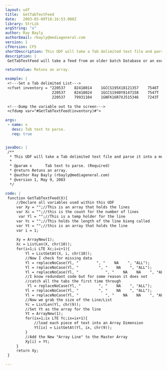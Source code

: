 ```yaml
---
layout: udf
title:  GetTabTextFeed
date:   2003-05-09T18:16:53.000Z
library: StrLib
argString: "x"
author: Ray Bayly
authorEmail: rbayly@mediageneral.com
version: 1
cfVersion: CF5
shortDescription: This UDF will take a Tab delimited text file and parse it into a mutlidimensional array
description: |
 GetTabTextFeed will take a feed from an older batch Database or an excel tab delimited file and turn it into something a programmer can quickly use for validation or entry into a Database, this will also place values where values are missing getting around Cold Fusions problem of Shifting values when one is not present. This currently bases its lines off of the Ascii New Line Character. chr(10), if you would like to base it off of hard carriage returns simply change all of the chr(10) values to chr(13).

returnValue: Retuns an array.

example: |
 <!---Set a Tab delimited List--->
 <cfset inventory = "220537    82418014    1GCCS195X18121357    7546T    2001    Chevrolet    S-10    Club Cab    9995        0            Club Cab Pickup        2        2.2L 4 cyl            Anti-Lock Brakes,Security Features,Power Brakes,Power Steering
                     220537    82418024    1GCCS1940Y8147158    7547T    2000    Chevrolet    S-10    Club Cab    7995    35090    0        White    Club Cab Pickup        2        2.2L 4 cyl            Anti-Lock Brakes,Security Features,Power Brakes,Power Steering
                     220537    79931104    1GNFK16R7XJ515346    7243T    1999    Chevrolet    Suburban    K1500    20995    50371    0    http://images.cobaltgroup.com/3/1/2/30075213.jpg    Light Pewter Metallic    4 Dr. Wagon        4    a    5.7L 8 cyl            Four Wheel Drive,Air Conditioning,Anti-Lock Brakes,Security Features,Power Brakes,Power Steering,Tilt Steering Wheel,Automatic Transmission">
 
 <!---Dump the variable out to the screen--->
 <cfdump var="#GetTabTextFeed(inventory)#">

args:
 - name: x
   desc: Tab text to parse.
   req: true


javaDoc: |
 /**
  * This UDF will take a Tab delimited text file and parse it into a mutlidimensional array
  * 
  * @param x      Tab text to parse. (Required)
  * @return Retuns an array. 
  * @author Ray Bayly (rbayly@mediageneral.com) 
  * @version 1, May 9, 2003 
  */

code: |
 function GetTabTextFeed(X){
     //Declare all variables used within this UDF
     var Xy = "";//This is an array that holds the lines
     var Xc = "";//this is the count for the number of lines 
      var Yl = "";//This is a temp holder for the line
     var Yc = "";//This holds the length of the line bieng called
     var Yt = "";//this is an array that holds the line
     var i = 1;
     
     Xy = ArrayNew(1);
     Xc = ListLen(X, chr(10));
     for(i=1;i LTE Xc;i=i+1){
         Yl = ListGetAt(X, i, chr(10));
         //Now I check for missing data 
         Yl = replaceNoCase(Yl, "        ", "    NA    ", "ALL");
         Yl = replaceNoCase(Yl, "         ", "    NA    ", "ALL");
         Yl = replaceNoCase(Yl, "            ", "    NA    NA    ", "ALL");
         //I know redundant code but for some reason it does not 
         //catch all the tabs the first time through
          Yl = replaceNoCase(Yl, "        ", "    NA    ", "ALL");
         Yl = replaceNoCase(Yl, "         ", "    NA    ", "ALL");
         Yl = replaceNoCase(Yl, "            ", "    NA    NA    ", "ALL");
         //Now we grab the size of the Line/List
         Yc = ListLen(Yl, chr(9));
         //Set Yt as the array for the line
         Yt = ArrayNew(1);
         for(ix=1;ix LTE Yc;ix=ix+1){
             //load each piece of text into an Array Dimension
             Yt[ix] = ListGetAt(Yl, ix, chr(9));
         }
         //Add the New "Array Line" to the Master Array
         Xy[i] = Yt;
     }
     return Xy;
 }

---
```


